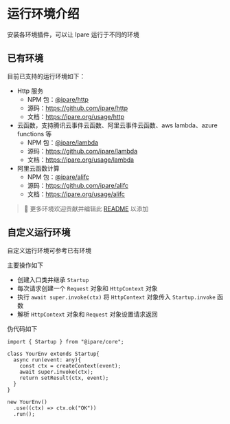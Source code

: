 # 运行环境介绍

安装各环境插件，可以让 Ipare 运行于不同的环境

## 已有环境

目前已支持的运行环境如下：

- Http 服务
  - NPM 包：[@ipare/http](https://www.npmjs.com/package/@ipare/http)
  - 源码：<https://github.com/ipare/http>
  - 文档：<https://ipare.org/usage/http>
- 云函数，支持腾讯云事件云函数、阿里云事件云函数、aws lambda、azure functions 等
  - NPM 包：[@ipare/lambda](https://www.npmjs.com/package/@ipare/lambda)
  - 源码：<https://github.com/ipare/lambda>
  - 文档：<https://ipare.org/usage/lambda>
- 阿里云函数计算
  - NPM 包：[@ipare/alifc](https://www.npmjs.com/package/@ipare/alifc)
  - 源码：<https://github.com/ipare/alifc>
  - 文档：<https://ipare.org/usage/alifc>

> 🎉 更多环境欢迎贡献并编辑此 [README](https://github.com/ipare/ipare.org/edit/main/docs/usage/env.md) 以添加

## 自定义运行环境

自定义运行环境可参考已有环境

主要操作如下

- 创建入口类并继承 `Startup`
- 每次请求创建一个 `Request` 对象和 `HttpContext` 对象
- 执行 `await super.invoke(ctx)` 将 `HttpContext` 对象传入 `Startup.invoke` 函数
- 解析 `HttpContext` 对象和 `Request` 对象设置请求返回

伪代码如下

```TS
import { Startup } from "@ipare/core";

class YourEnv extends Startup{
  async run(event: any){
    const ctx = createContext(event);
    await super.invoke(ctx);
    return setResult(ctx, event);
  }
}

new YourEnv()
  .use((ctx) => ctx.ok("OK"))
  .run();
```
